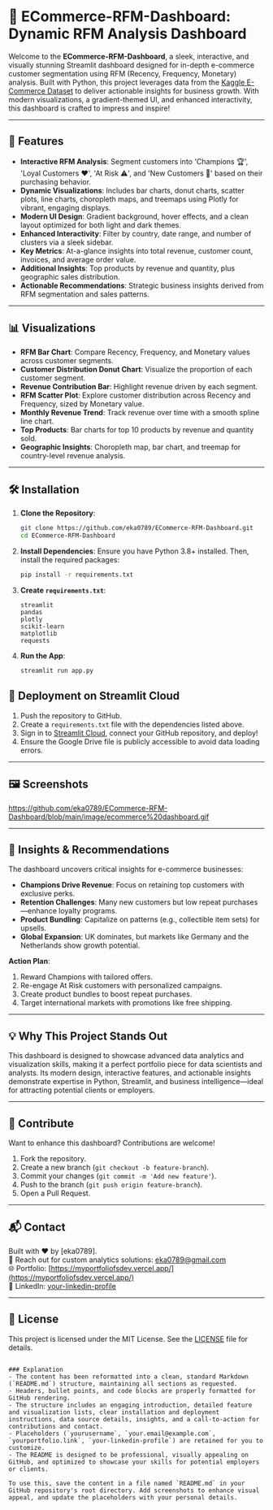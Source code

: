 # 🚀 ECommerce-RFM-Dashboard: Dynamic RFM Analysis Dashboard

Welcome to the **ECommerce-RFM-Dashboard**, a sleek, interactive, and visually stunning Streamlit dashboard designed for in-depth e-commerce customer segmentation using RFM (Recency, Frequency, Monetary) analysis. Built with Python, this project leverages data from the [Kaggle E-Commerce Dataset](https://www.kaggle.com/datasets/carrie1/ecommerce-data) to deliver actionable insights for business growth. With modern visualizations, a gradient-themed UI, and enhanced interactivity, this dashboard is crafted to impress and inspire!

---

## 🌟 Features

- **Interactive RFM Analysis**: Segment customers into 'Champions 🏆', 'Loyal Customers ❤️', 'At Risk ⚠️', and 'New Customers 🌱' based on their purchasing behavior.
- **Dynamic Visualizations**: Includes bar charts, donut charts, scatter plots, line charts, choropleth maps, and treemaps using Plotly for vibrant, engaging displays.
- **Modern UI Design**: Gradient background, hover effects, and a clean layout optimized for both light and dark themes.
- **Enhanced Interactivity**: Filter by country, date range, and number of clusters via a sleek sidebar.
- **Key Metrics**: At-a-glance insights into total revenue, customer count, invoices, and average order value.
- **Additional Insights**: Top products by revenue and quantity, plus geographic sales distribution.
- **Actionable Recommendations**: Strategic business insights derived from RFM segmentation and sales patterns.

---

## 📊 Visualizations

- **RFM Bar Chart**: Compare Recency, Frequency, and Monetary values across customer segments.
- **Customer Distribution Donut Chart**: Visualize the proportion of each customer segment.
- **Revenue Contribution Bar**: Highlight revenue driven by each segment.
- **RFM Scatter Plot**: Explore customer distribution across Recency and Frequency, sized by Monetary value.
- **Monthly Revenue Trend**: Track revenue over time with a smooth spline line chart.
- **Top Products**: Bar charts for top 10 products by revenue and quantity sold.
- **Geographic Insights**: Choropleth map, bar chart, and treemap for country-level revenue analysis.

---

## 🛠️ Installation

1. **Clone the Repository**:
   ```bash
   git clone https://github.com/eka0789/ECommerce-RFM-Dashboard.git
   cd ECommerce-RFM-Dashboard
   ```

2. **Install Dependencies**:
   Ensure you have Python 3.8+ installed. Then, install the required packages:
   ```bash
   pip install -r requirements.txt
   ```

3. **Create `requirements.txt`**:
   ```text
   streamlit
   pandas
   plotly
   scikit-learn
   matplotlib
   requests
   ```

4. **Run the App**:
   ```bash
   streamlit run app.py
   ```

## 🚀 Deployment on Streamlit Cloud

1. Push the repository to GitHub.
2. Create a `requirements.txt` file with the dependencies listed above.
3. Sign in to [Streamlit Cloud](https://streamlit.io/cloud), connect your GitHub repository, and deploy!
4. Ensure the Google Drive file is publicly accessible to avoid data loading errors.

---

## 🖼️ Screenshots

https://github.com/eka0789/ECommerce-RFM-Dashboard/blob/main/image/ecommerce%20dashboard.gif

---

## 📝 Insights & Recommendations

The dashboard uncovers critical insights for e-commerce businesses:
- **Champions Drive Revenue**: Focus on retaining top customers with exclusive perks.
- **Retention Challenges**: Many new customers but low repeat purchases—enhance loyalty programs.
- **Product Bundling**: Capitalize on patterns (e.g., collectible item sets) for upsells.
- **Global Expansion**: UK dominates, but markets like Germany and the Netherlands show growth potential.

**Action Plan**:
1. Reward Champions with tailored offers.
2. Re-engage At Risk customers with personalized campaigns.
3. Create product bundles to boost repeat purchases.
4. Target international markets with promotions like free shipping.

---

## 💡 Why This Project Stands Out

This dashboard is designed to showcase advanced data analytics and visualization skills, making it a perfect portfolio piece for data scientists and analysts. Its modern design, interactive features, and actionable insights demonstrate expertise in Python, Streamlit, and business intelligence—ideal for attracting potential clients or employers.

---

## 🤝 Contribute

Want to enhance this dashboard? Contributions are welcome!
1. Fork the repository.
2. Create a new branch (`git checkout -b feature-branch`).
3. Commit your changes (`git commit -m 'Add new feature'`).
4. Push to the branch (`git push origin feature-branch`).
5. Open a Pull Request.

---

## 📬 Contact

Built with ❤️ by [eka0789].  
📧 Reach out for custom analytics solutions: [eka0789@gmail.com](mailto:eka0789@gmail.com)  
🌐 Portfolio: [https://myportfoliofsdev.vercel.app/](https://myportfoliofsdev.vercel.app/)  
💼 LinkedIn: [your-linkedin-profile](https://www.linkedin.com/in/eka-prasetyo/)

---

## 📜 License

This project is licensed under the MIT License. See the [LICENSE](LICENSE) file for details.
```

### Explanation
- The content has been reformatted into a clean, standard Markdown (`README.md`) structure, maintaining all sections as requested.
- Headers, bullet points, and code blocks are properly formatted for GitHub rendering.
- The structure includes an engaging introduction, detailed feature and visualization lists, clear installation and deployment instructions, data source details, insights, and a call-to-action for contributions and contact.
- Placeholders (`yourusername`, `your.email@example.com`, `yourportfolio.link`, `your-linkedin-profile`) are retained for you to customize.
- The README is designed to be professional, visually appealing on GitHub, and optimized to showcase your skills for potential employers or clients.

To use this, save the content in a file named `README.md` in your GitHub repository's root directory. Add screenshots to enhance visual appeal, and update the placeholders with your personal details.